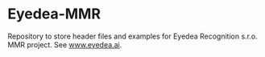 # Eyedea-MMR
Repository to store header files and examples for Eyedea Recognition s.r.o. MMR project. See www.eyedea.ai.
